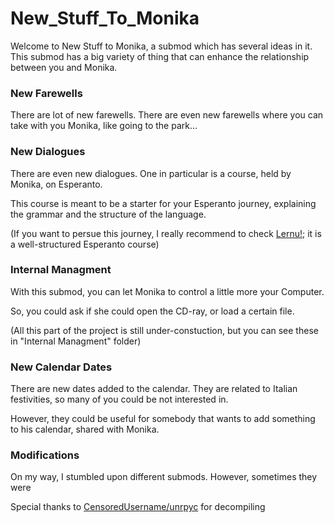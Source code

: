 # New_Stuff_To_Monika

Welcome to New Stuff to Monika, a submod which has several ideas in it.
This submod has a big variety of thing that can enhance the relationship between you and Monika.

### New Farewells
There are lot of new farewells. There are even new farewells where you can take with you Monika, like going to the park...

### New Dialogues
There are even new dialogues. One in particular is a course, held by Monika, on Esperanto.

This course is meant to be a starter for your Esperanto journey, explaining the grammar and the structure of the language.

(If you want to persue this journey, I really recommend to check [Lernu!](); it is a well-structured Esperanto course)

### Internal Managment
With this submod, you can let Monika to control a little more your Computer.

So, you could ask if she could open the CD-ray, or load a certain file.

(All this part of the project is still under-constuction, but you can see these in "Internal Managment" folder)

### New Calendar Dates
There are new dates added to the calendar.
They are related to Italian festivities, so many of you could be not interested in.

However, they could be useful for somebody that wants to add something to his calendar, shared with Monika.

### Modifications
On my way, I stumbled upon different submods. However, sometimes they were 


Special thanks to [CensoredUsername/unrpyc](https://github.com/CensoredUsername/unrpyc) for decompiling